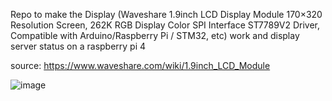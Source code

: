 Repo to make the Display (Waveshare 1.9inch LCD Display Module 170×320 Resolution Screen, 262K RGB Display Color SPI Interface ST7789V2 Driver, Compatible with Arduino/Raspberry Pi / STM32, etc) work and display server status on a raspberry pi 4

source: https://www.waveshare.com/wiki/1.9inch_LCD_Module

![image](https://github.com/suarezluis/server-status-display/assets/20325995/d9784f87-8f0e-4c6f-9103-9d3fcae33cf0)
